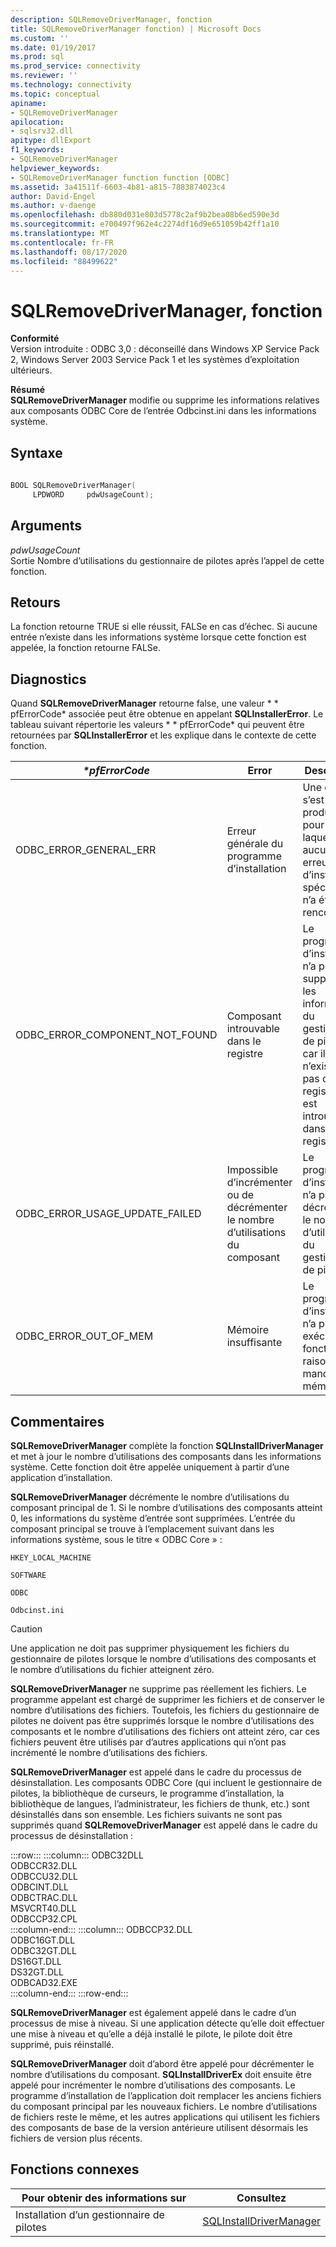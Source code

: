 ```yaml
---
description: SQLRemoveDriverManager, fonction
title: SQLRemoveDriverManager fonction) | Microsoft Docs
ms.custom: ''
ms.date: 01/19/2017
ms.prod: sql
ms.prod_service: connectivity
ms.reviewer: ''
ms.technology: connectivity
ms.topic: conceptual
apiname:
- SQLRemoveDriverManager
apilocation:
- sqlsrv32.dll
apitype: dllExport
f1_keywords:
- SQLRemoveDriverManager
helpviewer_keywords:
- SQLRemoveDriverManager function function [ODBC]
ms.assetid: 3a41511f-6603-4b81-a815-7883874023c4
author: David-Engel
ms.author: v-daenge
ms.openlocfilehash: db880d031e803d5778c2af9b2bea08b6ed590e3d
ms.sourcegitcommit: e700497f962e4c2274df16d9e651059b42ff1a10
ms.translationtype: MT
ms.contentlocale: fr-FR
ms.lasthandoff: 08/17/2020
ms.locfileid: "88499622"
---
```

# <a name="sqlremovedrivermanager-function"></a>SQLRemoveDriverManager, fonction
**Conformité**  
 Version introduite : ODBC 3,0 : déconseillé dans Windows XP Service Pack 2, Windows Server 2003 Service Pack 1 et les systèmes d’exploitation ultérieurs.  
  
 **Résumé**  
 **SQLRemoveDriverManager** modifie ou supprime les informations relatives aux composants ODBC Core de l’entrée Odbcinst.ini dans les informations système.  
  
## <a name="syntax"></a>Syntaxe  
  
```cpp  
  
BOOL SQLRemoveDriverManager(  
     LPDWORD     pdwUsageCount);  
```  
  
## <a name="arguments"></a>Arguments  
 *pdwUsageCount*  
 Sortie Nombre d’utilisations du gestionnaire de pilotes après l’appel de cette fonction.  
  
## <a name="returns"></a>Retours  
 La fonction retourne TRUE si elle réussit, FALSe en cas d’échec. Si aucune entrée n’existe dans les informations système lorsque cette fonction est appelée, la fonction retourne FALSe.  
  
## <a name="diagnostics"></a>Diagnostics  
 Quand **SQLRemoveDriverManager** retourne false, une valeur * \* pfErrorCode* associée peut être obtenue en appelant **SQLInstallerError**. Le tableau suivant répertorie les valeurs * \* pfErrorCode* qui peuvent être retournées par **SQLInstallerError** et les explique dans le contexte de cette fonction.  
  
|*\*pfErrorCode*|Error|Description|  
|---------------------|-----------|-----------------|  
|ODBC_ERROR_GENERAL_ERR|Erreur générale du programme d’installation|Une erreur s’est produite pour laquelle aucune erreur d’installation spécifique n’a été rencontrée.|  
|ODBC_ERROR_COMPONENT_NOT_FOUND|Composant introuvable dans le registre|Le programme d’installation n’a pas pu supprimer les informations du gestionnaire de pilotes, car il n’existait pas dans le registre ou est introuvable dans le registre.|  
|ODBC_ERROR_USAGE_UPDATE_FAILED|Impossible d’incrémenter ou de décrémenter le nombre d’utilisations du composant|Le programme d’installation n’a pas pu décrémenter le nombre d’utilisations du gestionnaire de pilotes.|  
|ODBC_ERROR_OUT_OF_MEM|Mémoire insuffisante|Le programme d’installation n’a pas pu exécuter la fonction en raison d’un manque de mémoire.|  
  
## <a name="comments"></a>Commentaires  
 **SQLRemoveDriverManager** complète la fonction **SQLInstallDriverManager** et met à jour le nombre d’utilisations des composants dans les informations système. Cette fonction doit être appelée uniquement à partir d’une application d’installation.  
  
 **SQLRemoveDriverManager** décrémente le nombre d’utilisations du composant principal de 1. Si le nombre d’utilisations des composants atteint 0, les informations du système d’entrée sont supprimées. L’entrée du composant principal se trouve à l’emplacement suivant dans les informations système, sous le titre « ODBC Core » :  
  
 `HKEY_LOCAL_MACHINE`  
  
 `SOFTWARE`  
  
 `ODBC`  
  
 `Odbcinst.ini`  
  
> [!CAUTION]  
>  Une application ne doit pas supprimer physiquement les fichiers du gestionnaire de pilotes lorsque le nombre d’utilisations des composants et le nombre d’utilisations du fichier atteignent zéro.  
  
 **SQLRemoveDriverManager** ne supprime pas réellement les fichiers. Le programme appelant est chargé de supprimer les fichiers et de conserver le nombre d’utilisations des fichiers. Toutefois, les fichiers du gestionnaire de pilotes ne doivent pas être supprimés lorsque le nombre d’utilisations des composants et le nombre d’utilisations des fichiers ont atteint zéro, car ces fichiers peuvent être utilisés par d’autres applications qui n’ont pas incrémenté le nombre d’utilisations des fichiers.  
  
 **SQLRemoveDriverManager** est appelé dans le cadre du processus de désinstallation. Les composants ODBC Core (qui incluent le gestionnaire de pilotes, la bibliothèque de curseurs, le programme d’installation, la bibliothèque de langues, l’administrateur, les fichiers de thunk, etc.) sont désinstallés dans son ensemble. Les fichiers suivants ne sont pas supprimés quand **SQLRemoveDriverManager** est appelé dans le cadre du processus de désinstallation :  

:::row:::
    :::column:::
        ODBC32DLL  
        ODBCCR32.DLL  
        ODBCCU32.DLL  
        ODBCINT.DLL  
        ODBCTRAC.DLL  
        MSVCRT40.DLL  
        ODBCCP32.CPL  
    :::column-end:::
    :::column:::
        ODBCCP32.DLL  
        ODBC16GT.DLL  
        ODBC32GT.DLL  
        DS16GT.DLL  
        DS32GT.DLL  
        ODBCAD32.EXE  
    :::column-end:::
:::row-end:::

 **SQLRemoveDriverManager** est également appelé dans le cadre d’un processus de mise à niveau. Si une application détecte qu’elle doit effectuer une mise à niveau et qu’elle a déjà installé le pilote, le pilote doit être supprimé, puis réinstallé.  
  
 **SQLRemoveDriverManager** doit d’abord être appelé pour décrémenter le nombre d’utilisations du composant. **SQLInstallDriverEx** doit ensuite être appelé pour incrémenter le nombre d’utilisations des composants. Le programme d’installation de l’application doit remplacer les anciens fichiers du composant principal par les nouveaux fichiers. Le nombre d’utilisations de fichiers reste le même, et les autres applications qui utilisent les fichiers des composants de base de la version antérieure utilisent désormais les fichiers de version plus récents.  
  
## <a name="related-functions"></a>Fonctions connexes  
  
|Pour obtenir des informations sur|Consultez|  
|---------------------------|---------|  
|Installation d’un gestionnaire de pilotes|[SQLInstallDriverManager](../../../odbc/reference/syntax/sqlinstalldrivermanager-function.md)|
